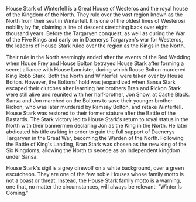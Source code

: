 House Stark of Winterfell is a Great House of Westeros and the royal house of the Kingdom of the North. They rule over the vast region known as the North from their seat in Winterfell. It is one of the oldest lines of Westerosi nobility by far, claiming a line of descent stretching back over eight thousand years. Before the Targaryen conquest, as well as during the War of the Five Kings and early on in Daenerys Targaryen's war for Westeros, the leaders of House Stark ruled over the region as the Kings in the North.

Their rule in the North seemingly ended after the events of the Red Wedding when House Frey and House Bolton betrayed House Stark after forming a secret alliance with House Lannister, during which Roose Bolton murdered King Robb Stark. Both the North and Winterfell were taken over by House Bolton. However, the Boltons' hold was jeopardized when Sansa Stark escaped their clutches after learning her brothers Bran and Rickon Stark were still alive and reunited with her half-brother, Jon Snow, at Castle Black. Sansa and Jon marched on the Boltons to save their younger brother Rickon, who was later murdered by Ramsay Bolton, and retake Winterfell. House Stark was restored to their former stature after the Battle of the Bastards. The Stark victory led to House Stark's return to royal status in the North with their bannermen declaring Jon as the King in the North. He later abdicated his title as king in order to gain the full support of Daenerys Targaryen in the Great War, becoming the Warden of the North. Following the Battle of King's Landing, Bran Stark was chosen as the new king of the Six Kingdoms, allowing the North to secede as an independent kingdom under Sansa.

House Stark's sigil is a grey direwolf on a white background, over a green escutcheon. They are one of the few noble Houses whose family motto is not a boast or threat. Instead, the House Stark family motto is a warning, one that, no matter the circumstances, will always be relevant: "Winter Is Coming."